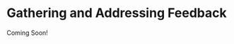 # Gathering and Addressing Feedback

Coming Soon!

<!--

#### Learning Objectives

* Understand how to create and use Forms in Liferay DXP

#### Tasks to Accomplish
* Create Forms and Element Sets
* Fill out and submit Forms as a User

#### Exercise Prerequisites
    
* Unzipped module exercise files in the following folder structure:
    * Windows: <code>C:\liferay</code>
    * Unix Systems: <code>[user-home]/liferay</code>
* A Liferay DXP or CE 7.3 instance up and running
    - If you have not started your instance yet, first, make sure you have installed Docker. Then, use the following commands to get and start the Liferay Docker Image: 
        * `docker pull liferay/[product]:[version]`
        * `docker run -it -m 8g -p 8080:8080 liferay/[product]:[version]`
    - See available Liferay DXP and CE versions at: <a href="https://hub.docker.com/r/liferay/dxp/tags">https://hub.docker.com/r/liferay/dxp/tags</a>
* The Luxury Hotel Landing Page Site Template created
* An Intranet Site called Livingstone Loop created

* [Create and Manage Your Content with Liferay DXP](./liferay-dxp-7.4-for-business-users/create-and-manage-your-content-with-liferay-dxp.md) 
* [Create Content Review and Publication Processes with Liferay DXP](./liferay-dxp-7.4-for-business-users/create-content-review-and-publication-processes-with-liferay-dxp.md) 
* [Gather and Analyze Data with Liferay DXP](./liferay-dxp-7.4-for-business-users/gather-and-analyze-data-with-liferay-dxp.md) 
* [Build New Sites with Liferay DXP](./liferay-dxp-7.4-for-business-users/build-new-sites-with-liferay-dxp.md) 
* [Add Users and Manage Permissions with Liferay DXP](./liferay-dxp-7.4-for-business-users/add-users-and-manage-permissions-with-liferay-dxp.md) 
* [Improve Sites with Liferay DXPs Modern Tools](./liferay-dxp-7.4-for-business-users/improve-sites-with-liferay-dxps-modern-tools.md) 
* [Secure Your Liferay DXP Platform](./liferay-dxp-7.4-for-business-users/secure-your-liferay-dxp-platform.md) 
* [Using Liferay Objects](./liferay-dxp-7.4-for-business-users/using-liferay-objects.md) 

-->